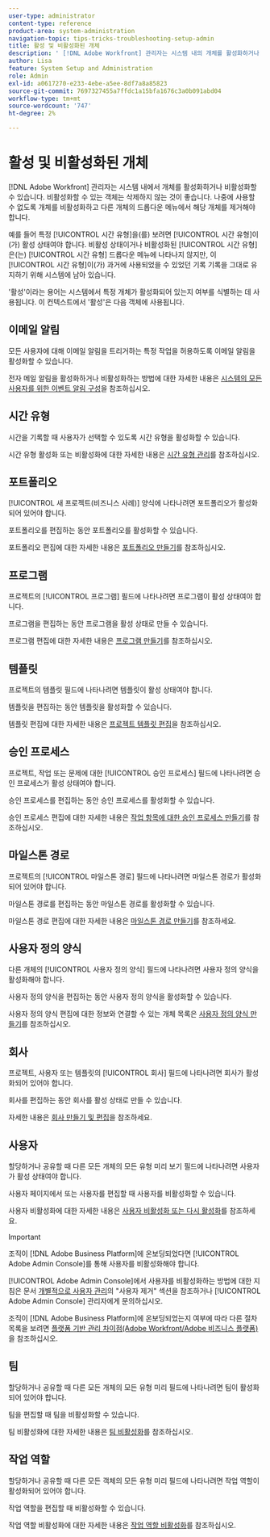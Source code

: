 ```yaml
---
user-type: administrator
content-type: reference
product-area: system-administration
navigation-topic: tips-tricks-troubleshooting-setup-admin
title: 활성 및 비활성화된 개체
description: ' [!DNL Adobe Workfront] 관리자는 시스템 내의 개체를 활성화하거나 비활성화할 수 있습니다. 비활성화할 수 있는 객체는 삭제하지 않는 것이 좋습니다. 나중에 사용할 수 없도록 개체를 비활성화하고 다른 개체의 드롭다운 메뉴에서 해당 개체를 제거해야 합니다.'
author: Lisa
feature: System Setup and Administration
role: Admin
exl-id: a0617270-e233-4ebe-a5ee-8df7a8a85823
source-git-commit: 7697327455a7ffdc1a15bfa1676c3a0b091abd04
workflow-type: tm+mt
source-wordcount: '747'
ht-degree: 2%

---
```


# 활성 및 비활성화된 개체

[!DNL Adobe Workfront] 관리자는 시스템 내에서 개체를 활성화하거나 비활성화할 수 있습니다. 비활성화할 수 있는 객체는 삭제하지 않는 것이 좋습니다. 나중에 사용할 수 없도록 개체를 비활성화하고 다른 개체의 드롭다운 메뉴에서 해당 개체를 제거해야 합니다.

예를 들어 특정 [!UICONTROL 시간 유형]을(를) 보려면 [!UICONTROL 시간 유형]이(가) 활성 상태여야 합니다. 비활성 상태이거나 비활성화된 [!UICONTROL 시간 유형]은(는) [!UICONTROL 시간 유형] 드롭다운 메뉴에 나타나지 않지만, 이 [!UICONTROL 시간 유형]이(가) 과거에 사용되었을 수 있었던 기록 기록을 그대로 유지하기 위해 시스템에 남아 있습니다.

&#39;활성&#39;이라는 용어는 시스템에서 특정 개체가 활성화되어 있는지 여부를 식별하는 데 사용됩니다. 이 컨텍스트에서 &#39;활성&#39;은 다음 객체에 사용됩니다.

## 이메일 알림

모든 사용자에 대해 이메일 알림을 트리거하는 특정 작업을 허용하도록 이메일 알림을 활성화할 수 있습니다.

전자 메일 알림을 활성화하거나 비활성화하는 방법에 대한 자세한 내용은 [시스템의 모든 사용자를 위한 이벤트 알림 구성](../../administration-and-setup/manage-workfront/emails/configure-event-notifications-for-everyone-in-the-system.md)을 참조하십시오.

## 시간 유형

시간을 기록할 때 사용자가 선택할 수 있도록 시간 유형을 활성화할 수 있습니다.

시간 유형 활성화 또는 비활성화에 대한 자세한 내용은 [시간 유형 관리](../../administration-and-setup/set-up-workfront/configure-timesheets-schedules/hour-types.md)를 참조하십시오.

## 포트폴리오

[!UICONTROL 새 프로젝트(비즈니스 사례)] 양식에 나타나려면 포트폴리오가 활성화되어 있어야 합니다.

포트폴리오를 편집하는 동안 포트폴리오를 활성화할 수 있습니다.

포트폴리오 편집에 대한 자세한 내용은 [포트폴리오 만들기](../../manage-work/portfolios/create-and-manage-portfolios/create-portfolios.md)를 참조하십시오.

## 프로그램

프로젝트의 [!UICONTROL 프로그램] 필드에 나타나려면 프로그램이 활성 상태여야 합니다.

프로그램을 편집하는 동안 프로그램을 활성 상태로 만들 수 있습니다.

프로그램 편집에 대한 자세한 내용은 [프로그램 만들기](../../manage-work/portfolios/create-and-manage-programs/create-program.md)를 참조하십시오.

## 템플릿

프로젝트의 템플릿 필드에 나타나려면 템플릿이 활성 상태여야 합니다.

템플릿을 편집하는 동안 템플릿을 활성화할 수 있습니다.

템플릿 편집에 대한 자세한 내용은 [프로젝트 템플릿 편집](../../manage-work/projects/create-and-manage-templates/edit-templates.md)을 참조하십시오.

## 승인 프로세스

프로젝트, 작업 또는 문제에 대한 [!UICONTROL 승인 프로세스] 필드에 나타나려면 승인 프로세스가 활성 상태여야 합니다.

승인 프로세스를 편집하는 동안 승인 프로세스를 활성화할 수 있습니다.

승인 프로세스 편집에 대한 자세한 내용은 [작업 항목에 대한 승인 프로세스 만들기](../../administration-and-setup/customize-workfront/configure-approval-milestone-processes/create-approval-processes.md)를 참조하십시오.

## 마일스톤 경로

프로젝트의 [!UICONTROL 마일스톤 경로] 필드에 나타나려면 마일스톤 경로가 활성화되어 있어야 합니다.

마일스톤 경로를 편집하는 동안 마일스톤 경로를 활성화할 수 있습니다.

마일스톤 경로 편집에 대한 자세한 내용은 [마일스톤 경로 만들기](../../administration-and-setup/customize-workfront/configure-approval-milestone-processes/create-milestone-path.md)를 참조하세요.

## 사용자 정의 양식

다른 개체의 [!UICONTROL 사용자 정의 양식] 필드에 나타나려면 사용자 정의 양식을 활성화해야 합니다.

사용자 정의 양식을 편집하는 동안 사용자 정의 양식을 활성화할 수 있습니다.

사용자 정의 양식 편집에 대한 정보와 연결할 수 있는 개체 목록은 [사용자 정의 양식 만들기](/help/quicksilver/administration-and-setup/customize-workfront/create-manage-custom-forms/form-designer/design-a-form/design-a-form.md)를 참조하십시오.

## 회사

프로젝트, 사용자 또는 템플릿의 [!UICONTROL 회사] 필드에 나타나려면 회사가 활성화되어 있어야 합니다.

회사를 편집하는 동안 회사를 활성 상태로 만들 수 있습니다.

자세한 내용은 [회사 만들기 및 편집](../../administration-and-setup/set-up-workfront/organizational-setup/create-and-edit-companies.md)을 참조하세요.

## 사용자

할당하거나 공유할 때 다른 모든 개체의 모든 유형 미리 보기 필드에 나타나려면 사용자가 활성 상태여야 합니다.

사용자 페이지에서 또는 사용자를 편집할 때 사용자를 비활성화할 수 있습니다.

사용자 비활성화에 대한 자세한 내용은 [사용자 비활성화 또는 다시 활성화](../../administration-and-setup/add-users/create-and-manage-users/deactivate-a-user.md)를 참조하세요.

>[!IMPORTANT]
>
>조직이 [!DNL Adobe Business Platform]에 온보딩되었다면 [!UICONTROL Adobe Admin Console]를 통해 사용자를 비활성화해야 합니다.
>
>[!UICONTROL Adobe Admin Console]에서 사용자를 비활성화하는 방법에 대한 지침은 문서 [개별적으로 사용자 관리](https://helpx.adobe.com/kr/enterprise/using/manage-users-individually.html)의 &quot;사용자 제거&quot; 섹션을 참조하거나 [!UICONTROL Adobe Admin Console] 관리자에게 문의하십시오.
>
>조직이 [!DNL Adobe Business Platform]에 온보딩되었는지 여부에 따라 다른 절차 목록을 보려면 [플랫폼 기반 관리 차이점(Adobe Workfront/Adobe 비즈니스 플랫폼)](../../administration-and-setup/get-started-wf-administration/actions-in-admin-console.md)을 참조하십시오.

## 팀

할당하거나 공유할 때 다른 모든 개체의 모든 유형 미리 필드에 나타나려면 팀이 활성화되어 있어야 합니다.

팀을 편집할 때 팀을 비활성화할 수 있습니다.

팀 비활성화에 대한 자세한 내용은 [팀 비활성화](../../people-teams-and-groups/create-and-manage-teams/deactivate-a-team.md)를 참조하십시오.

## 작업 역할

할당하거나 공유할 때 다른 모든 객체의 모든 유형 미리 필드에 나타나려면 작업 역할이 활성화되어 있어야 합니다.

작업 역할을 편집할 때 비활성화할 수 있습니다.

작업 역할 비활성화에 대한 자세한 내용은 [작업 역할 비활성화](../../administration-and-setup/set-up-workfront/organizational-setup/deactivate-job-roles.md)를 참조하십시오.

